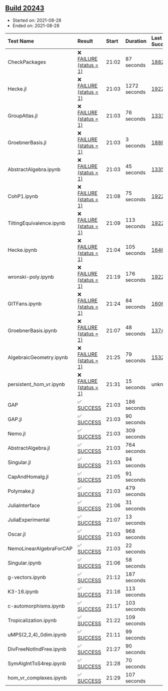 ## [Build 20243](https://oscarci.mathematik.uni-kl.de/job/oscar/20243/)

* Started on: 2021-08-28
* Ended on: 2021-08-28

| Test Name    | Result | Start | Duration | Last Success | First Failure |
|:-------------|:-------|:------|:---------|:-------------|:--------------|
| CheckPackages | ❌ [FAILURE (status = 1)](https://oscarci.mathematik.uni-kl.de/job/oscar/20243/artifact/logs/build-20243/CheckPackages.log) | 21:02 | 87 seconds | [18822](https://oscarci.mathematik.uni-kl.de/job/oscar/18822/) | [18823](https://oscarci.mathematik.uni-kl.de/job/oscar/18823/) |
| Hecke.jl | ❌ [FAILURE (status = 1)](https://oscarci.mathematik.uni-kl.de/job/oscar/20243/artifact/logs/build-20243/Hecke.jl.log) | 21:03 | 1272 seconds | [19222](https://oscarci.mathematik.uni-kl.de/job/oscar/19222/) | [20152](https://oscarci.mathematik.uni-kl.de/job/oscar/20152/) |
| GroupAtlas.jl | ❌ [FAILURE (status = 1)](https://oscarci.mathematik.uni-kl.de/job/oscar/20243/artifact/logs/build-20243/GroupAtlas.jl.log) | 21:03 | 76 seconds | [13311](https://oscarci.mathematik.uni-kl.de/job/oscar/13311/) | [13312](https://oscarci.mathematik.uni-kl.de/job/oscar/13312/) |
| GroebnerBasis.jl | ❌ [FAILURE (status = 1)](https://oscarci.mathematik.uni-kl.de/job/oscar/20243/artifact/logs/build-20243/GroebnerBasis.jl.log) | 21:03 | 3 seconds | [18864](https://oscarci.mathematik.uni-kl.de/job/oscar/18864/) | [18865](https://oscarci.mathematik.uni-kl.de/job/oscar/18865/) |
| AbstractAlgebra.ipynb | ❌ [FAILURE (status = 1)](https://oscarci.mathematik.uni-kl.de/job/oscar/20243/artifact/logs/build-20243/AbstractAlgebra.ipynb.log) | 21:03 | 45 seconds | [13355](https://oscarci.mathematik.uni-kl.de/job/oscar/13355/) | [13356](https://oscarci.mathematik.uni-kl.de/job/oscar/13356/) |
| CohP1.ipynb | ❌ [FAILURE (status = 1)](https://oscarci.mathematik.uni-kl.de/job/oscar/20243/artifact/logs/build-20243/CohP1.ipynb.log) | 21:08 | 75 seconds | [19222](https://oscarci.mathematik.uni-kl.de/job/oscar/19222/) | [20152](https://oscarci.mathematik.uni-kl.de/job/oscar/20152/) |
| TiltingEquivalence.ipynb | ❌ [FAILURE (status = 1)](https://oscarci.mathematik.uni-kl.de/job/oscar/20243/artifact/logs/build-20243/TiltingEquivalence.ipynb.log) | 21:09 | 113 seconds | [19222](https://oscarci.mathematik.uni-kl.de/job/oscar/19222/) | [20152](https://oscarci.mathematik.uni-kl.de/job/oscar/20152/) |
| Hecke.ipynb | ❌ [FAILURE (status = 1)](https://oscarci.mathematik.uni-kl.de/job/oscar/20243/artifact/logs/build-20243/Hecke.ipynb.log) | 21:04 | 105 seconds | [16463](https://oscarci.mathematik.uni-kl.de/job/oscar/16463/) | [16464](https://oscarci.mathematik.uni-kl.de/job/oscar/16464/) |
| wronski-poly.ipynb | ❌ [FAILURE (status = 1)](https://oscarci.mathematik.uni-kl.de/job/oscar/20243/artifact/logs/build-20243/wronski-poly.ipynb.log) | 21:19 | 176 seconds | [19222](https://oscarci.mathematik.uni-kl.de/job/oscar/19222/) | [20152](https://oscarci.mathematik.uni-kl.de/job/oscar/20152/) |
| GITFans.ipynb | ❌ [FAILURE (status = 1)](https://oscarci.mathematik.uni-kl.de/job/oscar/20243/artifact/logs/build-20243/GITFans.ipynb.log) | 21:24 | 84 seconds | [16068](https://oscarci.mathematik.uni-kl.de/job/oscar/16068/) | [16069](https://oscarci.mathematik.uni-kl.de/job/oscar/16069/) |
| GroebnerBasis.ipynb | ❌ [FAILURE (status = 1)](https://oscarci.mathematik.uni-kl.de/job/oscar/20243/artifact/logs/build-20243/GroebnerBasis.ipynb.log) | 21:07 | 48 seconds | [13748](https://oscarci.mathematik.uni-kl.de/job/oscar/13748/) | [13749](https://oscarci.mathematik.uni-kl.de/job/oscar/13749/) |
| AlgebraicGeometry.ipynb | ❌ [FAILURE (status = 1)](https://oscarci.mathematik.uni-kl.de/job/oscar/20243/artifact/logs/build-20243/AlgebraicGeometry.ipynb.log) | 21:25 | 79 seconds | [15322](https://oscarci.mathematik.uni-kl.de/job/oscar/15322/) | [15323](https://oscarci.mathematik.uni-kl.de/job/oscar/15323/) |
| persistent_hom_vr.ipynb | ❌ [FAILURE (status = 1)](https://oscarci.mathematik.uni-kl.de/job/oscar/20243/artifact/logs/build-20243/persistent_hom_vr.ipynb.log) | 21:31 | 15 seconds | unknown | unknown |
| GAP | ✅ [SUCCESS](https://oscarci.mathematik.uni-kl.de/job/oscar/20243/artifact/logs/build-20243/GAP.log) | 21:03 | 186 seconds |  |  |
| GAP.jl | ✅ [SUCCESS](https://oscarci.mathematik.uni-kl.de/job/oscar/20243/artifact/logs/build-20243/GAP.jl.log) | 21:03 | 90 seconds |  |  |
| Nemo.jl | ✅ [SUCCESS](https://oscarci.mathematik.uni-kl.de/job/oscar/20243/artifact/logs/build-20243/Nemo.jl.log) | 21:03 | 309 seconds |  |  |
| AbstractAlgebra.jl | ✅ [SUCCESS](https://oscarci.mathematik.uni-kl.de/job/oscar/20243/artifact/logs/build-20243/AbstractAlgebra.jl.log) | 21:03 | 764 seconds |  |  |
| Singular.jl | ✅ [SUCCESS](https://oscarci.mathematik.uni-kl.de/job/oscar/20243/artifact/logs/build-20243/Singular.jl.log) | 21:03 | 94 seconds |  |  |
| CapAndHomalg.jl | ✅ [SUCCESS](https://oscarci.mathematik.uni-kl.de/job/oscar/20243/artifact/logs/build-20243/CapAndHomalg.jl.log) | 21:05 | 91 seconds |  |  |
| Polymake.jl | ✅ [SUCCESS](https://oscarci.mathematik.uni-kl.de/job/oscar/20243/artifact/logs/build-20243/Polymake.jl.log) | 21:03 | 479 seconds |  |  |
| JuliaInterface | ✅ [SUCCESS](https://oscarci.mathematik.uni-kl.de/job/oscar/20243/artifact/logs/build-20243/JuliaInterface.log) | 21:06 | 31 seconds |  |  |
| JuliaExperimental | ✅ [SUCCESS](https://oscarci.mathematik.uni-kl.de/job/oscar/20243/artifact/logs/build-20243/JuliaExperimental.log) | 21:07 | 13 seconds |  |  |
| Oscar.jl | ✅ [SUCCESS](https://oscarci.mathematik.uni-kl.de/job/oscar/20243/artifact/logs/build-20243/Oscar.jl.log) | 21:03 | 968 seconds |  |  |
| NemoLinearAlgebraForCAP | ✅ [SUCCESS](https://oscarci.mathematik.uni-kl.de/job/oscar/20243/artifact/logs/build-20243/NemoLinearAlgebraForCAP.log) | 21:03 | 22 seconds |  |  |
| Singular.ipynb | ✅ [SUCCESS](https://oscarci.mathematik.uni-kl.de/job/oscar/20243/artifact/logs/build-20243/Singular.ipynb.log) | 21:06 | 58 seconds |  |  |
| g-vectors.ipynb | ✅ [SUCCESS](https://oscarci.mathematik.uni-kl.de/job/oscar/20243/artifact/logs/build-20243/g-vectors.ipynb.log) | 21:12 | 187 seconds |  |  |
| K3-16.ipynb | ✅ [SUCCESS](https://oscarci.mathematik.uni-kl.de/job/oscar/20243/artifact/logs/build-20243/K3-16.ipynb.log) | 21:16 | 113 seconds |  |  |
| c-automorphisms.ipynb | ✅ [SUCCESS](https://oscarci.mathematik.uni-kl.de/job/oscar/20243/artifact/logs/build-20243/c-automorphisms.ipynb.log) | 21:17 | 103 seconds |  |  |
| Tropicalization.ipynb | ✅ [SUCCESS](https://oscarci.mathematik.uni-kl.de/job/oscar/20243/artifact/logs/build-20243/Tropicalization.ipynb.log) | 21:22 | 109 seconds |  |  |
| uMPS(2,2,4)_0dim.ipynb | ✅ [SUCCESS](https://oscarci.mathematik.uni-kl.de/job/oscar/20243/artifact/logs/build-20243/uMPS-2-2-4-_0dim.ipynb.log) | 21:11 | 99 seconds |  |  |
| DivFreeNotIndFree.ipynb | ✅ [SUCCESS](https://oscarci.mathematik.uni-kl.de/job/oscar/20243/artifact/logs/build-20243/DivFreeNotIndFree.ipynb.log) | 21:27 | 90 seconds |  |  |
| SymAlgIntToS4rep.ipynb | ✅ [SUCCESS](https://oscarci.mathematik.uni-kl.de/job/oscar/20243/artifact/logs/build-20243/SymAlgIntToS4rep.ipynb.log) | 21:28 | 70 seconds |  |  |
| hom_vr_complexes.ipynb | ✅ [SUCCESS](https://oscarci.mathematik.uni-kl.de/job/oscar/20243/artifact/logs/build-20243/hom_vr_complexes.ipynb.log) | 21:29 | 107 seconds |  |  |

